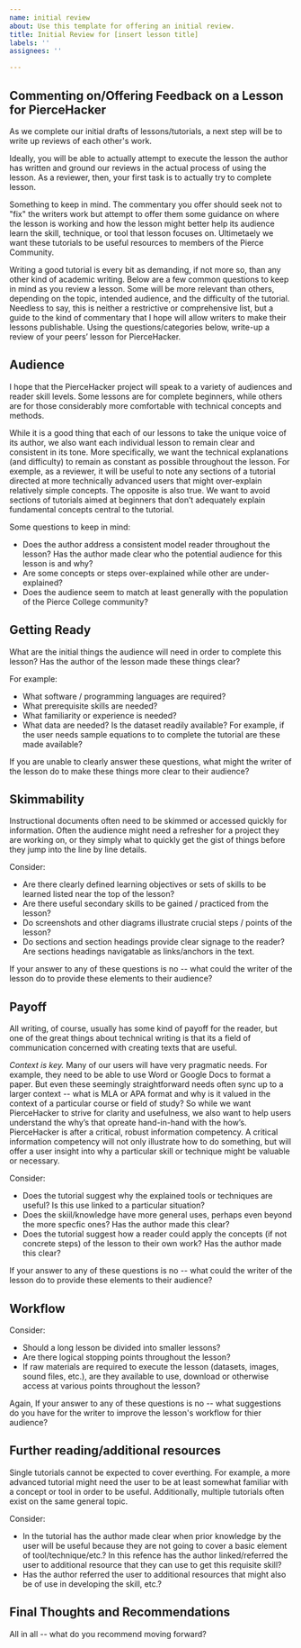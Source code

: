 ```yaml
---
name: initial review
about: Use this template for offering an initial review.
title: Initial Review for [insert lesson title]
labels: ''
assignees: ''

---
```


## Commenting on/Offering Feedback on a Lesson for PierceHacker

As we complete our initial drafts of lessons/tutorials, a next step will be to write up reviews of each other's work.

Ideally, you will be able to actually attempt to execute the lesson the author has written and ground our reviews in the actual process of using the lesson. As a reviewer, then, your first task is to actually try to complete lesson.

Something to keep in mind. The commentary you offer should seek not to "fix" the writers work but attempt to offer them some guidance on where the lesson is working and how the lesson might better help its audience learn the skill, technique, or tool that lesson focuses on. Ultimetaely we want these tutorials to be useful resources to members of the Pierce Community.

Writing a good tutorial is every bit as demanding, if not more so, than any other kind of academic writing. Below are a few common questions to keep in mind as you review a lesson. Some will be more relevant than others, depending on the topic, intended audience, and the difficulty of the tutorial. Needless to say, this is neither a restrictive or comprehensive list, but a guide to the kind of commentary that I hope will allow writers to make their lessons publishable.
Using the questions/categories below, write-up a review of your peers’ lesson for PierceHacker. 

## Audience
I hope that the PierceHacker project will speak to a variety of audiences and reader skill levels. Some lessons are for complete beginners, while others are for those considerably more comfortable with technical concepts and methods.

While it is a good thing that each of our lessons to take the unique voice of its author, we also want each individual lesson to remain clear and consistent in its tone. More specifically, we want the technical explanations (and difficulty) to remain as constant as possible throughout the lesson. For exemple, as a reviewer, it will be useful to note any sections of a tutorial directed at more technically advanced users that might over-explain relatively simple concepts. The opposite is also true. We want to avoid sections of tutorials aimed at beginners that don’t adequately explain fundamental concepts central to the tutorial. 

Some questions to keep in mind:

* Does the author address a consistent model reader throughout the lesson? Has the author made clear who the potential audience for this lesson is and why?
* Are some concepts or steps over-explained while other are under-explained?
* Does the audience seem to match at least generally with the population of the Pierce College community?

## Getting Ready

What are the initial things the audience will need in order to complete this lesson? Has the author of the lesson made these things clear? 

For example:

* What software / programming languages are required?
* What prerequisite skills are needed?
* What familiarity or experience is needed?
* What data are needed? Is the dataset readily available? For example, if the user needs sample equations to to complete the tutorial are these made available?

If you are unable to clearly answer these questions, what might the writer of the lesson do to make these things more clear to their audience?

## Skimmability
Instructional documents often need to be skimmed or accessed quickly for information. Often the audience might need a refresher for a project they are working on, or they simply what to quickly get the gist of things before they jump into the line by line details.

Consider:

* Are there clearly defined learning objectives or sets of skills to be learned listed near the top of the lesson?
* Are there useful secondary skills to be gained / practiced from the lesson?
* Do screenshots and other diagrams illustrate crucial steps / points of the lesson?
* Do sections and section headings provide clear signage to the reader? Are sections headings navigatable as links/anchors in the text.

If your answer to any of these questions is no -- what could the writer of the lesson do to provide these elements to their audience?

## Payoff
All writing, of course, usually has some kind of payoff for the reader, but one of the great things about technical writing is that its a field of communication concerned with creating texts that are useful. 

*Context is key.* Many of our users will have very pragmatic needs. For example,  they need to be able to use Word or Google Docs to format a paper. But even these seemingly straightforward needs often sync up to a larger context -- what is MLA or APA format and why is it valued in the context of a particular course or field of study? So while we want PierceHacker to strive for clarity and usefulness, we also want to help users understand the why’s that opreate hand-in-hand with the how’s. PierceHacker is after a critical, robust information competency. A critical information competency will not only illustrate how to do something, but will offer a user insight into why a particular skill or technique might be valuable or necessary.

Consider:

* Does the tutorial suggest why the explained tools or techniques are useful? Is this use linked to a particular situation? 
* Does the skiil/knowledge have more general uses, perhaps even beyond the more specfic ones? Has the author made this clear?
* Does the tutorial suggest how a reader could apply the concepts (if not concrete steps) of the lesson to their own work? Has the author made this clear?

If your answer to any of these questions is no -- what could the writer of the lesson do to provide these elements to their audience?

## Workflow

Consider:

* Should a long lesson be divided into smaller lessons?
* Are there logical stopping points throughout the lesson?
* If raw materials are required to execute the lesson (datasets, images, sound files, etc.), are they available to use, download or otherwise access at various points throughout the lesson?

Again, If your answer to any of these questions is no -- what suggestions do you have for the writer to improve the lesson's workflow for thier audience?

## Further reading/additional resources

Single tutorials cannot be expected to cover everthing. For example, a more advanced tutorial might need the user to be at least somewhat familiar with a concept or tool in order to be useful. Additionally, multiple tutorials often exist on the same general topic. 

Consider:

* In the tutorial has the author made clear when prior knowledge by the user will be useful because they are not going to cover a basic element of tool/technique/etc.? In this refence has the author linked/referred the user to additional resource that they can use to get this requisite skill?
* Has the author referred the user to additional resources that might also be of use in developing the skill, etc.?

## Final Thoughts and Recommendations

All in all -- what do you recommend moving forward? 
